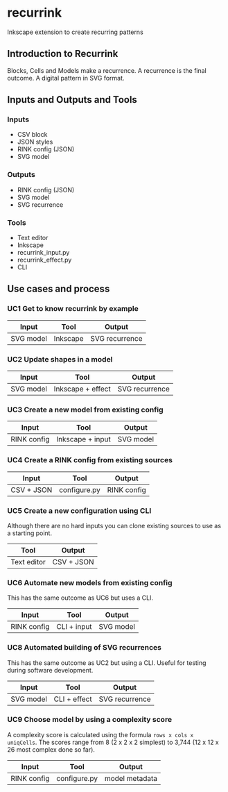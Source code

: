 # recurrink
Inkscape extension to create recurring patterns

## Introduction to Recurrink
Blocks, Cells and Models make a recurrence.
A recurrence is the final outcome. A digital pattern in SVG format.

## Inputs and Outputs and Tools

### Inputs
- CSV block
- JSON styles
- RINK config (JSON) 
- SVG model 

### Outputs
- RINK config (JSON) 
- SVG model 
- SVG recurrence

### Tools
- Text editor
- Inkscape
- recurrink\_input.py
- recurrink\_effect.py
- CLI

## Use cases and process
### UC1 Get to know recurrink by example

| Input | Tool | Output |
| ---   | ---  | --- |
|SVG model | Inkscape | SVG recurrence|

### UC2 Update shapes in a model

| Input | Tool | Output |
| ---   | ---  | --- |
| SVG model | Inkscape + effect | SVG recurrence|

### UC3 Create a new model from existing config

| Input | Tool | Output |
| ---   | ---  | --- |
|RINK config | Inkscape + input | SVG model|

### UC4 Create a RINK config from existing sources

| Input | Tool | Output |
| ---   | ---  | --- |
|CSV + JSON | configure.py | RINK config|

### UC5 Create a new configuration using CLI
Although there are no hard inputs you can clone existing sources to use as a starting point.

| Tool | Output |
| ---  | --- |
|Text editor | CSV + JSON|

### UC6 Automate new models from existing config
This has the same outcome as UC6 but uses a CLI.

| Input | Tool | Output |
| ---   | ---  | --- |
|RINK config | CLI + input | SVG model|

### UC8 Automated building of SVG recurrences
This has the same outcome as UC2 but using a CLI. Useful for testing during software development.

| Input | Tool | Output |
| ---   | ---  | --- |
|SVG model | CLI + effect | SVG recurrence|

### UC9 Choose model by using a complexity score
A complexity score is calculated using the formula `rows x cols x uniqCells`.
The scores range from 8 (2 x 2 x 2 simplest) to 3,744 (12 x 12 x 26 most complex done so far).

| Input | Tool | Output |
| ---   | ---  | --- |
|RINK config | configure.py | model metadata|
